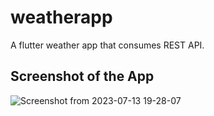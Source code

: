 # weatherapp

A flutter weather app that consumes REST API.

## Screenshot of the App



![Screenshot from 2023-07-13 19-28-07](https://github.com/syfulsharif/assignment_9_flutter_weather_app/assets/2669892/f2a3559a-b130-4830-8718-3c230ab150f1)
